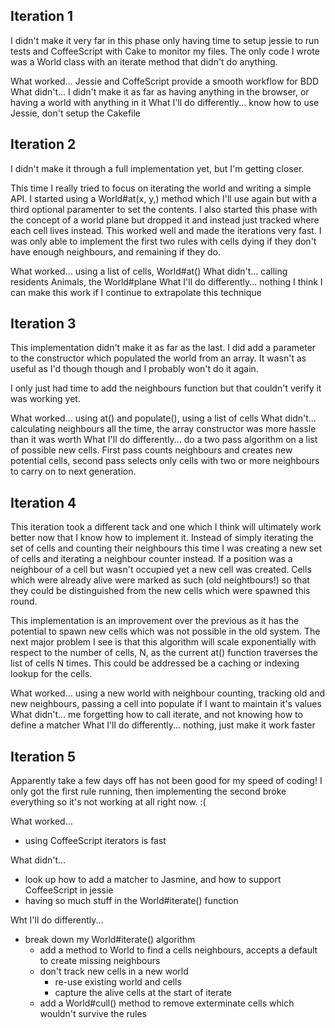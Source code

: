 Iteration 1
-----------

I didn't make it very far in this phase only having time to setup jessie to run tests and CoffeeScript with Cake to monitor my files. The only code I wrote was a World class with an iterate method that didn't do anything.

What worked... Jessie and CoffeScript provide a smooth workflow for BDD
What didn't... I didn't make it as far as having anything in the browser, or having a world with anything in it
What I'll do differently... know how to use Jessie, don't setup the Cakefile

Iteration 2
-----------

I didn't make it through a full implementation yet, but I'm getting closer.

This time I really tried to focus on iterating the world and writing a simple API. I started using a World#at(x, y,) method which I'll use again but with a third optional paramenter to set the contents. I also started this phase with the concept of a world plane but dropped it and instead just tracked where each cell lives instead. This worked well and made the iterations very fast. I was only able to implement the first two rules with cells dying if they don't have enough neighbours, and remaining if they do.

What worked... using a list of cells, World#at()
What didn't... calling residents Animals, the World#plane
What I'll do differently... nothing I think I can make this work if I continue to extrapolate this technique

Iteration 3
-----------

This implementation didn't make it as far as the last. I did add a parameter to the constructor which populated the world from an array. It wasn't as useful as I'd though though and I probably won't do it again.

I only just had time to add the neighbours function but that couldn't verify it was working yet.

What worked... using at() and populate(), using a list of cells
What didn't... calculating neighbours all the time, the array constructor was more hassle than it was worth
What I'll do differently... do a two pass algorithm on a list of possible new cells. First pass counts neighbours and creates new potential cells, second pass selects only cells with two or more neighbours to carry on to next generation.

Iteration 4
-----------

This iteration took a different tack and one which I think will ultimately work better now that I know how to implement it. Instead of simply iterating the set of cells and counting their neighbours this time I was creating a new set of cells and iterating a neighbour counter instead. If a position was a neighbour of a cell but wasn't occupied yet a new cell was created. Cells which were already alive were marked as such (old neightbours!) so that they could be distinguished from the new cells which were spawned this round.

This implementation is an improvement over the previous as it has the potential to spawn new cells which was not possible in the old system. The next major problem I see is that this algorithm will scale exponentially with respect to the number of cells, N, as the current at() function traverses the list of cells N times. This could be addressed be a caching or indexing lookup for the cells.

What worked... using a new world with neighbour counting, tracking old and new neighbours, passing a cell into populate if I want to maintain it's values
What didn't... me forgetting how to call iterate, and not knowing how to define a matcher
What I'll do differently... nothing, just make it work faster

Iteration 5
------------

Apparently take a few days off has not been good for my speed of coding! I only got the first rule running, then implementing the second broke everything so it's not working at all right now. :(

What worked...
 * using CoffeeScript iterators is fast

What didn't...
 * look up how to add a matcher to Jasmine, and how to support CoffeeScript in jessie
 * having so much stuff in the World#iterate() function

Wht I'll do differently...
 * break down my World#iterate() algorithm
   * add a method to World to find a cells neighbours, accepts a default to create missing neighbours
   * don't track new cells in a new world
     - re-use existing world and cells
     - capture the alive cells at the start of iterate
   * add a World#cull() method to remove exterminate cells which wouldn't survive the rules
 
               
